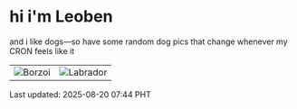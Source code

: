 # hi i'm Leoben

and i like dogs—so have some random dog pics that change whenever my CRON feels like it

|  |  |
|--------|----------|
| ![Borzoi](https://random-dog-vercel.vercel.app/api/random-borzoi?v=1755647074) | ![Labrador](https://random-dog-vercel.vercel.app/api/random-labrador?v=1755647074) |

Last updated: 2025-08-20 07:44 PHT
